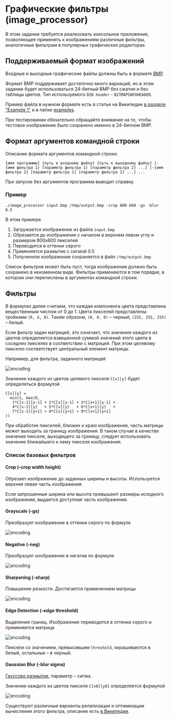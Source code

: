# Графические фильтры (image_processor)

В этом задании требуется реализовать консольное приложение,
позволяющее применять к изображениям различные фильтры,
аналогичные фильтрам в популярных графических редакторах.

## Поддерживаемый формат изображений

Входные и выходные графические файлы должны быть в формате [BMP](http://en.wikipedia.org/wiki/BMP_file_format).

Формат BMP поддерживает достаточно много вариаций, но в этом задании будет использоваться
24-битный BMP без сжатия и без таблицы цветов. Тип используемого `DIB header` - `BITMAPINFOHEADER`.

Пример файла в нужном формате есть в статье на Википедии [в разделе "Example 1"](https://en.wikipedia.org/wiki/BMP_file_format#Example_1)
и в папке [examples](examples).

При тестировании обязательно обращайте внимание на то, чтобы тестовое изображение
было сохранено именно в 24-битном BMP.

## Формат аргументов командной строки

Описание формата аргументов командной строки:

`{имя программы} {путь к входному файлу} {путь к выходному файлу}
[-{имя фильтра 1} [параметр фильтра 1] [параметр фильтра 2] ...]
[-{имя фильтра 2} [параметр фильтра 1] [параметр фильтра 2] ...] ...`

При запуске без аргументов программа выводит справку.

### Пример
`./image_processor input.bmp /tmp/output.bmp -crop 800 600 -gs -blur 0.5`

В этом примере
1. Загружается изображение из файла `input.bmp`
2. Обрезается до изображения с началом в верхнем левом углу и размером 800х600 пикселей
3. Переводится в оттенки серого
4. Применяется размытие с сигмой 0.5
5. Полученное изображение сохраняется в файл `/tmp/output.bmp`

Список фильтров может быть пуст, тогда изображение должно быть сохранено в неизменном виде.
Фильтры применяются в том порядке, в котором они перечислены в аргументах командной строки.

## Фильтры

В формулах далее считаем, что каждая компонента цвета
представлена вещественным числом от 0 до 1. Цвета пикселей
представлены тройками `(R, G, B)`. Таким образом, `(0, 0, 0)` – черный,
`(255, 255, 255)` – белый.

Если фильтр задан матрицей, это означает, что значение каждого из цветов определяется взвешенной суммой
значений этого цвета в соседних пикселях в соответствии с матрицей. При этом целевому пикселю
соответствует центральный элемент матрицы.

Например, для фильтра, заданного матрицей

![encoding](https://latex.codecogs.com/svg.image?%5Cbegin%7Bbmatrix%7D1%20&%202%20&%203%20%5C%5C4%20&%205%20&%206%20%5C%5C7%20&%208%20&%209%20%5C%5C%5Cend%7Bbmatrix%7D)

Значение каждого из цветов целевого пикселя `C[x][y]` будет определяться формулой

```
C[x][y] =
  min(1, max(0,
   1*C[x-1][y-1] + 2*C[x][y-1] + 3*C[x+1][y-1] +
   4*C[x-1][y]   + 5*C[x][y]   + 6*C[x+1][y]   +
   7*C[x-1][y+1] + 8*C[x][y+1] + 9*C[x+1][y+1]
))
```

При обработке пикселей, близких к краю изображения, часть матрицы может выходить за границу изображения.
В таком случае в качестве значения пикселя, выходящего за границу, следует использовать значение ближайшего
к нему пикселя изображения.

### Список базовых фильтров

#### Crop (-crop width height)
Обрезает изображение до заданных ширины и высоты. Используется верхняя левая часть изображения.

Если запрошенные ширина или высота превышают размеры исходного изображения, выдается доступная часть изображения.

#### Grayscale (-gs)
Преобразует изображение в оттенки серого по формуле

![encoding](https://latex.codecogs.com/svg.image?R'%20=%20G'%20=%20B'%20=0.299%20R%20&plus;%200%20.587%20G%20&plus;%200%20.%20114%20B)

#### Negative (-neg)
Преобразует изображение в негатив по формуле

![encoding](https://latex.codecogs.com/svg.image?R'%20=%201%20-%20R,%20G'%20=%201%20-%20G,%20B'%20=%201%20-%20B)

#### Sharpening (-sharp)
Повышение резкости. Достигается применением матрицы

![encoding](https://latex.codecogs.com/svg.image?%5Cbegin%7Bbmatrix%7D%20&%20-1%20&%20%20%5C%5C-1%20&%205%20&%20-1%20%5C%5C%20&%20-1%20&%20%20%5C%5C%5Cend%7Bbmatrix%7D)

#### Edge Detection (-edge threshold)
Выделение границ. Изображение переводится в оттенки серого и применяется матрица

![encoding](https://latex.codecogs.com/svg.image?%5Cbegin%7Bbmatrix%7D%20&%20-1%20&%20%20%5C%5C-1%20&%204%20&%20-1%20%5C%5C%20&%20-1%20&%20%20%5C%5C%5Cend%7Bbmatrix%7D)

Пиксели со значением, превысившим `threshold`, окрашиваются в белый, остальные – в черный.

#### Gaussian Blur (-blur sigma)
[Гауссово размытие](https://ru.wikipedia.org/wiki/Размытие_по_Гауссу),
параметр – сигма.

Значение каждого из цветов пикселя `C[x0][y0]` определяется формулой

![encoding](https://latex.codecogs.com/svg.image?C%5Bx_0%5D%5By_0%5D%20%3D%20%5Csum_%7Bx%3D0%2Cy%3D0%7D%5E%7Bwidth-1%2C%20height-1%7DC%5Bx%5D%5By%5D%5Cfrac%7B1%7D%7B2%5Cpi%5Csigma%5E2%7De%5E%7B-%5Cfrac%7B%5Cleft%7Cx_o-x%5Cright%7C%5E2%20%26plus%3B%20%5Cleft%7Cy_o-y%5Cright%7C%5E2%7D%7B2%5Csigma%5E2%7D%7D)

Существуют различные варианты релализации и оптимизации вычисления этого фильтра, описание есть [в Википедии](https://ru.wikipedia.org/wiki/Размытие_по_Гауссу).
